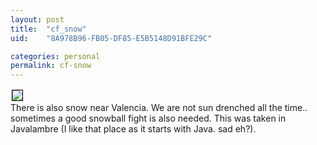 ```yaml
---
layout: post
title:  "cf_snow"
uid:	"8A978B96-FB05-DF85-E5B5148D91BFE29C"

categories: personal
permalink: cf-snow
---
```

<a href='http://photos1.blogger.com/img/21/1061/640/dscf1747.jpg'><img border='0' style='border:1px solid #000000; margin:2px' src='http://photos1.blogger.com/img/21/1061/320/dscf1747.jpg'></a><br />There is also snow near Valencia. We are not sun drenched all the time.. sometimes a good snowball fight is also needed. This was taken in Javalambre (I like that place as it starts with Java. sad eh?).